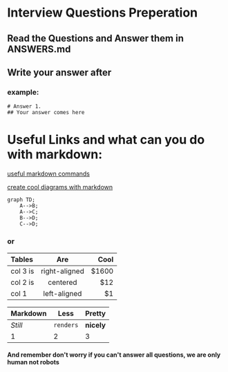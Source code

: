 # Interview Questions Preperation

## Read the Questions and Answer them in ANSWERS.md
## Write your answer after ## 
### example:
```
# Answer 1.
## Your answer comes here
```



# Useful Links and what can you do with markdown:


[useful markdown commands](https://github.com/adam-p/markdown-here/wiki/Markdown-Cheatsheet)

[create cool diagrams with markdown](https://support.typora.io/Draw-Diagrams-With-Markdown/)




```mermaid
graph TD;
    A-->B;
    A-->C;
    B-->D;
    C-->D;
```

### or

| Tables        | Are           | Cool  |
| :------------- |:-------------:| -----:|
| col 3 is      | right-aligned | $1600 |
| col 2 is      | centered      |   $12 |
| col 1 | left-aligned      |    $1 |


Markdown | Less | Pretty
--- | --- | ---
*Still* | `renders` | **nicely**
1 | 2 | 3


#### And remember don't worry if you can't answer all questions, we are only human not robots


